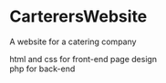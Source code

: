# CarterersWebsite
A website for a catering company

html and css for front-end page design <br>
php for back-end
